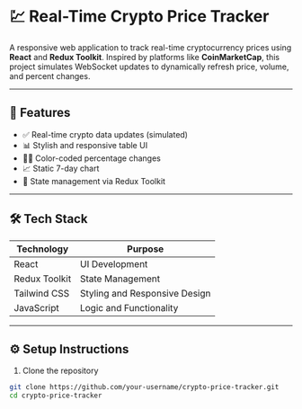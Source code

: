 # 💹 Real-Time Crypto Price Tracker

A responsive web application to track real-time cryptocurrency prices using **React** and **Redux Toolkit**. Inspired by platforms like **CoinMarketCap**, this project simulates WebSocket updates to dynamically refresh price, volume, and percent changes.

---

## 🚀 Features

- ✅ Real-time crypto data updates (simulated)
- 📊 Stylish and responsive table UI
- 🔴🔵 Color-coded percentage changes
- 📈 Static 7-day chart
- 🧠 State management via Redux Toolkit

---

## 🛠️ Tech Stack

| Technology      | Purpose                         |
|----------------|----------------------------------|
| React           | UI Development                   |
| Redux Toolkit   | State Management                 |
| Tailwind CSS    | Styling and Responsive Design    |
| JavaScript      | Logic and Functionality          |

---

## ⚙️ Setup Instructions

1. Clone the repository  
```bash
git clone https://github.com/your-username/crypto-price-tracker.git
cd crypto-price-tracker

